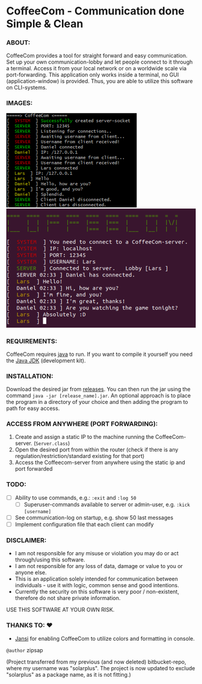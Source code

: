 # CoffeeCom - Communication done Simple & Clean

### ABOUT:

CoffeeCom provides a tool for straight forward and easy communication. Set up your own communication-lobby and let people connect to it through a terminal.
Access it from your local network or on a worldwide scale via port-forwarding.
This application only works inside a terminal, no GUI (application-window) is provided. Thus, you are able to utilize this software on CLI-systems.

### IMAGES:

![Server-side](server_console.png "A peek in the console of the server")
![Client-side](client_console.png "A peek in the console of the client")

### REQUIREMENTS:

CoffeeCom requires [java](https://www.java.com/en/download/) to run. If you want to compile it yourself you need the [Java JDK](https://www.oracle.com/java/technologies/jdk8-downloads.html) (development kit).

### INSTALLATION:

Download the desired jar from [releases](https://github.com/zipsap/coffeecom/releases). You can then run the jar using the command `java -jar [release_name].jar`.
An optional approach is to place the program in a directory of your choice and then adding the program to path for easy access.

### ACCESS FROM ANYWHERE (PORT FORWARDING):

1.  Create and assign a static IP to the machine running the CoffeeCom-server. (`Server.class`)
2.  Open the desired port from within the router (check if there is any regulation/restriction/standard existing for that port)
3.  Access the Coffeecom-server from anywhere using the static ip and port forwarded

### TODO:

* [ ] Ability to use commands, e.g.: `:exit` and `:log 50`
    * [ ] Superuser-commands available to server or admin-user, e.g. `:kick [username]`
* [ ] See communication-log on startup, e.g. show 50 last messages
* [ ] Implement configuration file that each client can modify

### DISCLAIMER:

*  I am not responsible for any misuse or violation you may do or act through/using this software.
*  I am not responsible for any loss of data, damage or value to you or anyone else.
*  This is an application solely intended for communication between individuals - use it with logic, common sense and good intentions.
*  Currently the security on this software is very poor / non-existent, therefore do not share private information.

USE THIS SOFTWARE AT YOUR OWN RISK.

### THANKS TO: :heart:

* [Jansi](https://github.com/fusesource/jansi) for enabling CoffeeCom to utilize colors and formatting in console.

`@author` zipsap

(Project transferred from my previous (and now deleted) bitbucket-repo, where my username was "solarplus". The project is now updated to exclude "solarplus" as a package name, as it is not fitting.)
